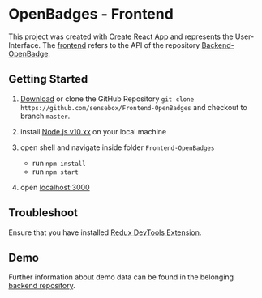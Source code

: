 # OpenBadges - Frontend

This project was created with [Create React App](https://github.com/facebook/create-react-app) and represents the User-Interface. The [frontend](https://github.com/sensebox/Frontend-OpenBadges) refers to the API of the repository [Backend-OpenBadge](https://github.com/sensebox/Backend-OpenBadges).


## Getting Started

1. [Download](https://github.com/sensebox/Frontend-OpenBadges/archive/master.zip) or clone the GitHub Repository ``git clone https://github.com/sensebox/Frontend-OpenBadges`` and checkout to branch ``master``.

2. install [Node.js v10.xx](https://nodejs.org/en/) on your local machine
3. open shell and navigate inside folder ``Frontend-OpenBadges``
    * run ``npm install``
    * run ``npm start``
4. open  [localhost:3000](http://localhost:3000)

## Troubleshoot
Ensure that you have installed [Redux DevTools Extension](http://extension.remotedev.io/).

## Demo
Further information about demo data can be found in the belonging [backend repository](https://github.com/sensebox/Backend-OpenBadges#demo).
